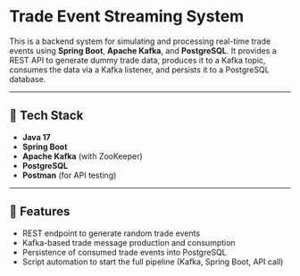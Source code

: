 # Trade Event Streaming System

This is a backend system for simulating and processing real-time trade events using **Spring Boot**, **Apache Kafka**, and **PostgreSQL**. It provides a REST API to generate dummy trade data, produces it to a Kafka topic, consumes the data via a Kafka listener, and persists it to a PostgreSQL database.

---

## 🔧 Tech Stack

- **Java 17**
- **Spring Boot**
- **Apache Kafka** (with ZooKeeper)
- **PostgreSQL**
- **Postman** (for API testing)

---

## 📌 Features

- REST endpoint to generate random trade events
- Kafka-based trade message production and consumption
- Persistence of consumed trade events into PostgreSQL
- Script automation to start the full pipeline (Kafka, Spring Boot, API call)


